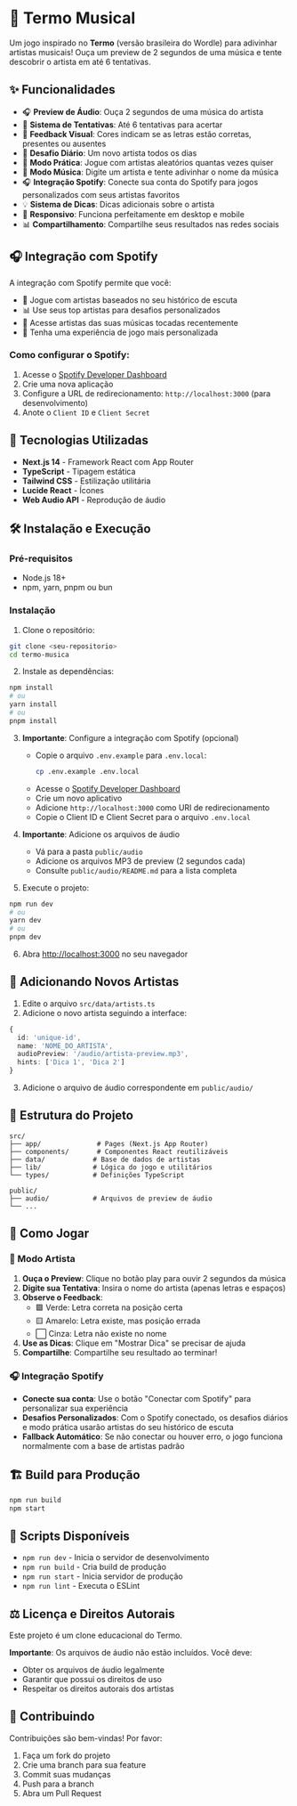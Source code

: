 # 🎵 Termo Musical

Um jogo inspirado no **Termo** (versão brasileira do Wordle) para adivinhar artistas musicais! Ouça um preview de 2 segundos de uma música e tente descobrir o artista em até 6 tentativas.

## ✨ Funcionalidades

- 🎧 **Preview de Áudio**: Ouça 2 segundos de uma música do artista
- 🎯 **Sistema de Tentativas**: Até 6 tentativas para acertar
- 🎨 **Feedback Visual**: Cores indicam se as letras estão corretas, presentes ou ausentes
- 📅 **Desafio Diário**: Um novo artista todos os dias
- 🎲 **Modo Prática**: Jogue com artistas aleatórios quantas vezes quiser
- 🎵 **Modo Música**: Digite um artista e tente adivinhar o nome da música
- 🎧 **Integração Spotify**: Conecte sua conta do Spotify para jogos personalizados com seus artistas favoritos
- 💡 **Sistema de Dicas**: Dicas adicionais sobre o artista
- 📱 **Responsivo**: Funciona perfeitamente em desktop e mobile
- 📊 **Compartilhamento**: Compartilhe seus resultados nas redes sociais

## 🎧 Integração com Spotify

A integração com Spotify permite que você:
- 🎯 Jogue com artistas baseados no seu histórico de escuta
- 📊 Use seus top artistas para desafios personalizados
- 🔄 Acesse artistas das suas músicas tocadas recentemente
- 🎪 Tenha uma experiência de jogo mais personalizada

### Como configurar o Spotify:

1. Acesse o [Spotify Developer Dashboard](https://developer.spotify.com/dashboard/applications)
2. Crie uma nova aplicação
3. Configure a URL de redirecionamento: `http://localhost:3000` (para desenvolvimento)
4. Anote o `Client ID` e `Client Secret`

## 🚀 Tecnologias Utilizadas

- **Next.js 14** - Framework React com App Router
- **TypeScript** - Tipagem estática
- **Tailwind CSS** - Estilização utilitária
- **Lucide React** - Ícones
- **Web Audio API** - Reprodução de áudio

## 🛠️ Instalação e Execução

### Pré-requisitos

- Node.js 18+ 
- npm, yarn, pnpm ou bun

### Instalação

1. Clone o repositório:
```bash
git clone <seu-repositorio>
cd termo-musica
```

2. Instale as dependências:
```bash
npm install
# ou
yarn install
# ou
pnpm install
```

3. **Importante**: Configure a integração com Spotify (opcional)

   - Copie o arquivo `.env.example` para `.env.local`:
     ```bash
     cp .env.example .env.local
     ```
   - Acesse o [Spotify Developer Dashboard](https://developer.spotify.com/dashboard/applications)
   - Crie um novo aplicativo
   - Adicione `http://localhost:3000` como URI de redirecionamento
   - Copie o Client ID e Client Secret para o arquivo `.env.local`

4. **Importante**: Adicione os arquivos de áudio

   - Vá para a pasta `public/audio`
   - Adicione os arquivos MP3 de preview (2 segundos cada)
   - Consulte `public/audio/README.md` para a lista completa

5. Execute o projeto:

```bash
npm run dev
# ou
yarn dev
# ou
pnpm dev
```

6. Abra [http://localhost:3000](http://localhost:3000) no seu navegador

## 🎵 Adicionando Novos Artistas

1. Edite o arquivo `src/data/artists.ts`
2. Adicione o novo artista seguindo a interface:

```typescript
{
  id: 'unique-id',
  name: 'NOME_DO_ARTISTA',
  audioPreview: '/audio/artista-preview.mp3',
  hints: ['Dica 1', 'Dica 2']
}
```

3. Adicione o arquivo de áudio correspondente em `public/audio/`

## 📁 Estrutura do Projeto

```
src/
├── app/              # Pages (Next.js App Router)
├── components/       # Componentes React reutilizáveis
├── data/            # Base de dados de artistas
├── lib/             # Lógica do jogo e utilitários
└── types/           # Definições TypeScript

public/
├── audio/           # Arquivos de preview de áudio
└── ...
```

## 🎯 Como Jogar

### 🎤 Modo Artista
1. **Ouça o Preview**: Clique no botão play para ouvir 2 segundos da música
2. **Digite sua Tentativa**: Insira o nome do artista (apenas letras e espaços)
3. **Observe o Feedback**: 
   - 🟩 Verde: Letra correta na posição certa
   - 🟨 Amarelo: Letra existe, mas posição errada  
   - ⬜ Cinza: Letra não existe no nome
4. **Use as Dicas**: Clique em "Mostrar Dica" se precisar de ajuda
5. **Compartilhe**: Compartilhe seu resultado ao terminar!

### 🎧 Integração Spotify
- **Conecte sua conta**: Use o botão "Conectar com Spotify" para personalizar sua experiência
- **Desafios Personalizados**: Com o Spotify conectado, os desafios diários e modo prática usarão artistas do seu histórico de escuta
- **Fallback Automático**: Se não conectar ou houver erro, o jogo funciona normalmente com a base de artistas padrão

## 🏗️ Build para Produção

```bash
npm run build
npm start
```

## 📜 Scripts Disponíveis

- `npm run dev` - Inicia o servidor de desenvolvimento
- `npm run build` - Cria build de produção
- `npm run start` - Inicia servidor de produção
- `npm run lint` - Executa o ESLint

## ⚖️ Licença e Direitos Autorais

Este projeto é um clone educacional do Termo. 

**Importante**: Os arquivos de áudio não estão incluídos. Você deve:
- Obter os arquivos de áudio legalmente
- Garantir que possui os direitos de uso
- Respeitar os direitos autorais dos artistas

## 🤝 Contribuindo

Contribuições são bem-vindas! Por favor:

1. Faça um fork do projeto
2. Crie uma branch para sua feature
3. Commit suas mudanças
4. Push para a branch
5. Abra um Pull Request

